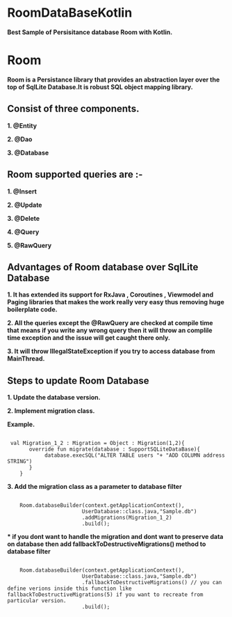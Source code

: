 # RoomDataBaseKotlin
<p><b>Best Sample of Persisitance database Room with Kotlin.</p></b>
<h1>Room</h1>
<p><b>Room is a Persistance library that provides an abstraction layer over the top of SqlLite Database.It is robust SQL object mapping library.</b></p>

<h2>Consist of three components.</h2>
<p><b>1. @Entity</b></p>
<p><b>2. @Dao</b></p>
<p><b>3. @Database</b></p>


<h2>Room supported queries are :-</h2>
<p><b>1. @Insert </b></p>
<p><b>2. @Update </b></p>
<p><b>3. @Delete </b></p>
<p><b>4. @Query </b></p>
<p><b>5. @RawQuery </b></p>



<h2>Advantages of Room database over SqlLite Database</h2>
<p><b>1. It has extended its support for RxJava , Coroutines , Viewmodel and Paging libraries that makes the work really very easy thus removing huge boilerplate code.</b></p>
<p><b>2. All the queries except the @RawQuery are checked at compile time that means if you write any wrong query then it will throw an complile time exception and the issue will get caught there only.</b></p>
<p><b>3. It will throw IllegalStateException if you try to access database from MainThread.</b></p>


<h2>Steps to update Room Database</h2>
<p><b>1. Update the database version.</b></p>
<p><b>2. Implement migration class.</b></p>
<p><b>Example.</p></b>
<code>
 val Migration_1_2 : Migration = Object : Migration(1,2){
       override fun migrate(database : SupportSQLiteDataBase){
            database.execSQL("ALTER TABLE users "+ "ADD COLUMN address STRING")
       }
    }
</code>
<p><b> 3. Add the migration class as a parameter to database filter </b></p>
<code>
    Room.databaseBuilder(context.getApplicationContext(),
                        UserDatabase::class.java,"Sample.db")
                        .addMigrations(Migration_1_2)
                        .build();
</code>
<p><b>* if you dont want to handle the migration and dont want to preserve data on database then add fallbackToDestructiveMigrations() method to database filter</b></p>
<code>
    Room.databaseBuilder(context.getApplicationContext(),
                        UserDatabase::class.java,"Sample.db")
                        .fallbackToDestructiveMigrations() // you can define verions inside this function like fallbackToDestructiveMigrations(5) if you want to recreate from particular version.
                        .build();
</code>





